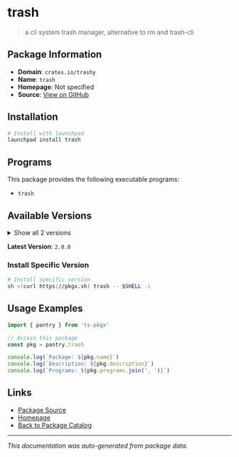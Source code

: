 # trash

> a cli system trash manager, alternative to rm and trash-cli

## Package Information

- **Domain**: `crates.io/trashy`
- **Name**: `trash`
- **Homepage**: Not specified
- **Source**: [View on GitHub](https://github.com/pkgxdev/pantry/tree/main/projects/crates.io/trashy/package.yml)

## Installation

```bash
# Install with launchpad
launchpad install trash
```

## Programs

This package provides the following executable programs:

- `trash`

## Available Versions

<details>
<summary>Show all 2 versions</summary>

- `2.0.0`, `1.0.3`

</details>

**Latest Version**: `2.0.0`

### Install Specific Version

```bash
# Install specific version
sh <(curl https://pkgx.sh) trash -- $SHELL -i
```

## Usage Examples

```typescript
import { pantry } from 'ts-pkgx'

// Access this package
const pkg = pantry.trash

console.log(`Package: ${pkg.name}`)
console.log(`Description: ${pkg.description}`)
console.log(`Programs: ${pkg.programs.join(', ')}`)
```

## Links

- [Package Source](https://github.com/pkgxdev/pantry/tree/main/projects/crates.io/trashy/package.yml)
- [Homepage](#)
- [Back to Package Catalog](../../../package-catalog.md)

---

*This documentation was auto-generated from package data.*
